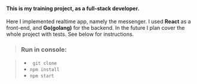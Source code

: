 #### **This is my training project, as a full-stack developer.**

Here I implemented realtime app, namely the messenger.
I used **React** as a front-end, and **Go(golang)** for the backend.
In the future I plan cover the whole project with tests.
See below for instructions.

> ### Run in console:

>* ` git clone`
>* `npm install`
>* `npm start`